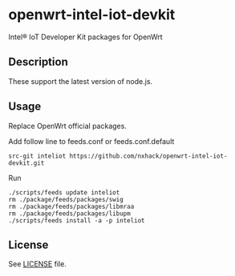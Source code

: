 # openwrt-intel-iot-devkit
Intel® IoT Developer Kit packages for OpenWrt

## Description
These support the latest version of node.js.

## Usage
Replace OpenWrt official packages.

Add follow line to feeds.conf or feeds.conf.default
```
src-git inteliot https://github.com/nxhack/openwrt-intel-iot-devkit.git
```

Run
```
./scripts/feeds update inteliot
rm ./package/feeds/packages/swig
rm ./package/feeds/packages/libmraa
rm ./package/feeds/packages/libupm
./scripts/feeds install -a -p inteliot
```

## License
See [LICENSE](LICENSE) file.
